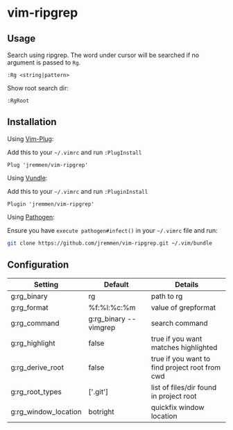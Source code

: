 # vim-ripgrep

## Usage

Search using ripgrep. The word under cursor will be searched if no argument is passed to `Rg`.

    :Rg <string|pattern>


Show root search dir:

    :RgRoot

## Installation


Using [Vim-Plug](https://github.com/junegunn/vim-plug):

Add this to your `~/.vimrc` and run `:PlugInstall`
```vim
Plug 'jremmen/vim-ripgrep'
```


Using [Vundle](https://github.com/VundleVim/Vundle.vim):

Add this to your `~/.vimrc` and run `:PluginInstall`
```vim
Plugin 'jremmen/vim-ripgrep'
```


Using [Pathogen](https://github.com/tpope/vim-pathogen):

Ensure you have `execute pathogen#infect()` in your `~/.vimrc` file and run:
```bash
git clone https://github.com/jremmen/vim-ripgrep.git ~/.vim/bundle
```

## Configuration


| Setting              | Default                   | Details
| ---------------------|---------------------------|----------
| g:rg_binary          | rg                        | path to rg
| g:rg_format          | %f:%l:%c:%m               | value of grepformat 
| g:rg_command         | g:rg_binary --vimgrep     | search command
| g:rg_highlight       | false                     | true if you want matches highlighted
| g:rg_derive_root     | false                     | true if you want to find project root from cwd
| g:rg_root_types      | ['.git']                  | list of files/dir found in project root
| g:rg_window_location | botright                  | quickfix window location
